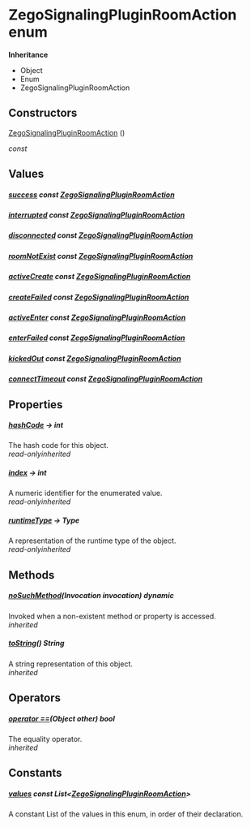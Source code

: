 


# ZegoSignalingPluginRoomAction enum










**Inheritance**

- Object
- Enum
- ZegoSignalingPluginRoomAction






## Constructors

[ZegoSignalingPluginRoomAction](../zego_uikit_prebuilt_live_audio_room/ZegoSignalingPluginRoomAction/ZegoSignalingPluginRoomAction.md) ()

  _const_ 


## Values

##### [success](../zego_uikit_prebuilt_live_audio_room/ZegoSignalingPluginRoomAction.md) const [ZegoSignalingPluginRoomAction](../zego_uikit_prebuilt_live_audio_room/ZegoSignalingPluginRoomAction.md)



  




##### [interrupted](../zego_uikit_prebuilt_live_audio_room/ZegoSignalingPluginRoomAction.md) const [ZegoSignalingPluginRoomAction](../zego_uikit_prebuilt_live_audio_room/ZegoSignalingPluginRoomAction.md)



  




##### [disconnected](../zego_uikit_prebuilt_live_audio_room/ZegoSignalingPluginRoomAction.md) const [ZegoSignalingPluginRoomAction](../zego_uikit_prebuilt_live_audio_room/ZegoSignalingPluginRoomAction.md)



  




##### [roomNotExist](../zego_uikit_prebuilt_live_audio_room/ZegoSignalingPluginRoomAction.md) const [ZegoSignalingPluginRoomAction](../zego_uikit_prebuilt_live_audio_room/ZegoSignalingPluginRoomAction.md)



  




##### [activeCreate](../zego_uikit_prebuilt_live_audio_room/ZegoSignalingPluginRoomAction.md) const [ZegoSignalingPluginRoomAction](../zego_uikit_prebuilt_live_audio_room/ZegoSignalingPluginRoomAction.md)



  




##### [createFailed](../zego_uikit_prebuilt_live_audio_room/ZegoSignalingPluginRoomAction.md) const [ZegoSignalingPluginRoomAction](../zego_uikit_prebuilt_live_audio_room/ZegoSignalingPluginRoomAction.md)



  




##### [activeEnter](../zego_uikit_prebuilt_live_audio_room/ZegoSignalingPluginRoomAction.md) const [ZegoSignalingPluginRoomAction](../zego_uikit_prebuilt_live_audio_room/ZegoSignalingPluginRoomAction.md)



  




##### [enterFailed](../zego_uikit_prebuilt_live_audio_room/ZegoSignalingPluginRoomAction.md) const [ZegoSignalingPluginRoomAction](../zego_uikit_prebuilt_live_audio_room/ZegoSignalingPluginRoomAction.md)



  




##### [kickedOut](../zego_uikit_prebuilt_live_audio_room/ZegoSignalingPluginRoomAction.md) const [ZegoSignalingPluginRoomAction](../zego_uikit_prebuilt_live_audio_room/ZegoSignalingPluginRoomAction.md)



  




##### [connectTimeout](../zego_uikit_prebuilt_live_audio_room/ZegoSignalingPluginRoomAction.md) const [ZegoSignalingPluginRoomAction](../zego_uikit_prebuilt_live_audio_room/ZegoSignalingPluginRoomAction.md)



  





## Properties

##### [hashCode](../zego_uikit_prebuilt_live_audio_room/ZegoSignalingPluginRoomAction/hashCode.md) &#8594; int



The hash code for this object.  
_<span class="feature">read-only</span><span class="feature">inherited</span>_



##### [index](../zego_uikit_prebuilt_live_audio_room/ZegoSignalingPluginRoomAction/index.md) &#8594; int



A numeric identifier for the enumerated value.  
_<span class="feature">read-only</span><span class="feature">inherited</span>_



##### [runtimeType](../zego_uikit_prebuilt_live_audio_room/ZegoSignalingPluginRoomAction/runtimeType.md) &#8594; Type



A representation of the runtime type of the object.  
_<span class="feature">read-only</span><span class="feature">inherited</span>_





## Methods

##### [noSuchMethod](../zego_uikit_prebuilt_live_audio_room/ZegoSignalingPluginRoomAction/noSuchMethod.md)(Invocation invocation) dynamic



Invoked when a non-existent method or property is accessed.  
_<span class="feature">inherited</span>_



##### [toString](../zego_uikit_prebuilt_live_audio_room/ZegoSignalingPluginRoomAction/toString.md)() String



A string representation of this object.  
_<span class="feature">inherited</span>_





## Operators

##### [operator ==](../zego_uikit_prebuilt_live_audio_room/ZegoSignalingPluginRoomAction/operator_equals.md)(Object other) bool



The equality operator.  
_<span class="feature">inherited</span>_










## Constants

##### [values](../zego_uikit_prebuilt_live_audio_room/ZegoSignalingPluginRoomAction/values-constant.md) const List&lt;[ZegoSignalingPluginRoomAction](../zego_uikit_prebuilt_live_audio_room/ZegoSignalingPluginRoomAction.md)>



A constant List of the values in this enum, in order of their declaration.  









